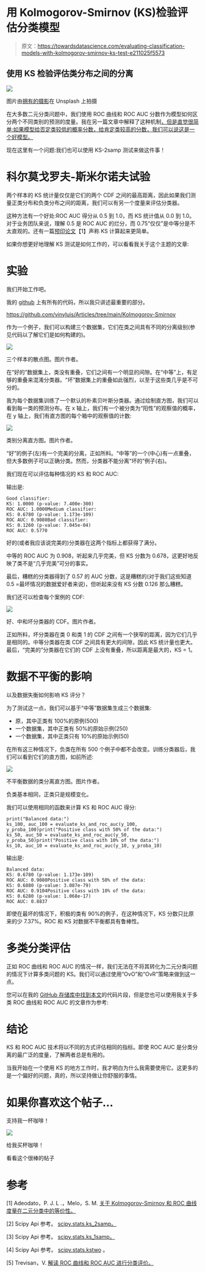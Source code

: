 # 用 Kolmogorov-Smirnov (KS)检验评估分类模型

> 原文：<https://towardsdatascience.com/evaluating-classification-models-with-kolmogorov-smirnov-ks-test-e211025f5573>

## 使用 KS 检验评估类分布之间的分离

![](img/8f713817a7952ef3fcd814aa1b138db5.png)

图片由[拥有的摄影](https://unsplash.com/@possessedphotography)在 Unsplash 上拍摄

在大多数二元分类问题中，我们使用 ROC 曲线和 ROC AUC 分数作为模型如何区分两个不同类别的预测的度量。我在另一篇文章中解释了这种机制[，但是直觉很简单:如果模型给否定类较低的概率分数，给肯定类较高的分数，我们可以说这是一个好模型。](/interpreting-roc-curve-and-roc-auc-for-classification-evaluation-28ec3983f077)

现在这里有一个问题:我们也可以使用 KS-2samp 测试来做这件事！

# 科尔莫戈罗夫-斯米尔诺夫试验

两个样本的 KS 统计量仅仅是它们的两个 CDF 之间的最高距离，因此如果我们测量正类分布和负类分布之间的距离，我们可以有另一个度量来评估分类器。

这种方法有一个好处:ROC AUC 得分从 0.5 到 1.0，而 KS 统计值从 0.0 到 1.0。对于业务团队来说，理解 0.5 是 ROC AUC 的烂分，而 0.75“仅仅”是中等分是不太直观的。还有一篇[预印论文](https://arxiv.org/ftp/arxiv/papers/1606/1606.00496.pdf)【1】声称 KS 计算起来更简单。

如果你想更好地理解 KS 测试是如何工作的，可以看看我关于这个主题的文章:

</comparing-sample-distributions-with-the-kolmogorov-smirnov-ks-test-a2292ad6fee5>  

# 实验

我们开始工作吧。

我的 [github](https://github.com/vinyluis/Articles/tree/main/Kolmogorov-Smirnov) 上有所有的代码，所以我只讲述最重要的部分。

<https://github.com/vinyluis/Articles/tree/main/Kolmogorov-Smirnov>  

作为一个例子，我们可以构建三个数据集，它们在类之间具有不同的分离级别(参见代码以了解它们是如何构建的)。

![](img/ed667693ec8b183fee0183f75d1aaeda.png)

三个样本的散点图。图片作者。

在“好的”数据集上，类没有重叠，它们之间有一个明显的间隙。在“中等”上，有足够的重叠来混淆分类器。“坏”数据集上的重叠如此强烈，以至于这些类几乎是不可分的。

我为每个数据集训练了一个默认的朴素贝叶斯分类器。通过绘制直方图，我们可以看到每一类的预测分布。在 x 轴上，我们有一个被分类为“阳性”的观察值的概率，在 y 轴上，我们有直方图的每个箱中的观察值的计数:

![](img/7f7c2adedae11ab963310c5a51c42bc9.png)

类别分离直方图。图片作者。

“好”的例子(左)有一个完美的分离，正如所料。“中等”的一个(中心)有一点重叠，但大多数例子可以正确分类。然而，分类器不能分离“坏的”例子(右)。

我们现在可以评估每种情况的 KS 和 ROC AUC:

输出是:

```
Good classifier:
KS: 1.0000 (p-value: 7.400e-300)
ROC AUC: 1.0000Medium classifier:
KS: 0.6780 (p-value: 1.173e-109)
ROC AUC: 0.9080Bad classifier:
KS: 0.1260 (p-value: 7.045e-04)
ROC AUC: 0.5770
```

好的(或者我应该说完美的)分类器在这两个指标上都获得了满分。

中等的 ROC AUC 为 0.908，听起来几乎完美，但 KS 分数为 0.678，这更好地反映了类不是“几乎完美”可分的事实。

最后，糟糕的分类器得到了 0.57 的 AUC 分数，这是糟糕的(对于我们这些知道 0.5 =最坏情况的数据爱好者来说)，但听起来没有 KS 分数 0.126 那么糟糕。

我们还可以检查每个案例的 CDF:

![](img/228db91780a1e3d5f8c78eb558099177.png)

好、中和坏分类器的 CDF。图片作者。

正如所料，坏分类器在类 0 和类 1 的 CDF 之间有一个狭窄的距离，因为它们几乎是相同的。中等分类器在类 CDF 之间具有更大的间隙，因此 KS 统计量也更大。最后，“完美的”分类器在它们的 CDF 上没有重叠，所以距离是最大的，KS = 1。

# 数据不平衡的影响

以及数据失衡如何影响 KS 评分？

为了测试这一点，我们可以基于“中等”数据集生成三个数据集:

*   原，其中正类有 100%的原例(500)
*   一个数据集，其中正类有 50%的原始示例(250)
*   一个数据集，其中正类只有 10%的原始示例(50)

在所有这三种情况下，负类在所有 500 个例子中都不会改变。训练分类器后，我们可以看到它们的直方图，如前所述:

![](img/a5c43c591910a64adcf7ad7ca0b80131.png)

不平衡数据的类分离直方图。图片作者。

负类基本相同，正类只是规模变化。

我们可以使用相同的函数来计算 KS 和 ROC AUC 得分:

```
print("Balanced data:")
ks_100, auc_100 = evaluate_ks_and_roc_auc(y_100, y_proba_100)print("Positive class with 50% of the data:")
ks_50, auc_50 = evaluate_ks_and_roc_auc(y_50, y_proba_50)print("Positive class with 10% of the data:")
ks_10, auc_10 = evaluate_ks_and_roc_auc(y_10, y_proba_10)
```

输出是:

```
Balanced data:
KS: 0.6780 (p-value: 1.173e-109)
ROC AUC: 0.9080Positive class with 50% of the data:
KS: 0.6880 (p-value: 3.087e-79)
ROC AUC: 0.9104Positive class with 10% of the data:
KS: 0.6280 (p-value: 1.068e-17)
ROC AUC: 0.8837
```

即使在最坏的情况下，积极的类有 90%的例子，在这种情况下，KS 分数只比原来的少 7.37%。ROC 和 KS 对数据不平衡都具有鲁棒性。

# 多类分类评估

正如 ROC 曲线和 ROC AUC 的情况一样，我们无法在不将其转化为二元分类问题的情况下计算多类问题的 KS。我们可以通过使用“OvO”和“OvR”策略来做到这一点。

您可以在我的 [GitHub 存储库中找到本文](https://github.com/vinyluis/Articles/tree/main/Kolmogorov-Smirnov)的代码片段，但是您也可以使用我关于多类 ROC 曲线和 ROC AUC 的文章作为参考:

</multiclass-classification-evaluation-with-roc-curves-and-roc-auc-294fd4617e3a>  

# **结论**

KS 和 ROC AUC 技术将以不同的方式评估相同的指标。即使 ROC AUC 是分类分离的最广泛的度量，了解两者总是有用的。

当我开始在一个使用 KS 的地方工作时，我才明白为什么我需要使用它。这更多的是一个偏好的问题，真的，所以坚持做让你舒服的事情。

# 如果你喜欢这个帖子…

支持我一杯咖啡！

[![](img/acf4154cfebdc13859934db49fd502cf.png)](https://www.buymeacoffee.com/vinitrevisan)

给我买杯咖啡！

看看这个很棒的帖子

</comparing-robustness-of-mae-mse-and-rmse-6d69da870828>  

# 参考

[1] Adeodato，P. J. L .，Melo，S. M. [关于 Kolmogorov-Smirnov 和 ROC 曲线度量在二元分类中的等价性。](https://arxiv.org/ftp/arxiv/papers/1606/1606.00496.pdf)

[2] Scipy Api 参考。 [scipy.stats.ks_2samp。](https://docs.scipy.org/doc/scipy/reference/generated/scipy.stats.ks_2samp.html)

[3] Scipy Api 参考。 [scipy.stats.ks_1samp。](https://docs.scipy.org/doc/scipy/reference/generated/scipy.stats.ks_1samp.html)

[4] Scipy Api 参考。 [scipy.stats.kstwo](https://docs.scipy.org/doc/scipy/reference/generated/scipy.stats.kstwo.html) 。

[5] Trevisan，V. [解读 ROC 曲线和 ROC AUC 进行分类评价。](/interpreting-roc-curve-and-roc-auc-for-classification-evaluation-28ec3983f077)